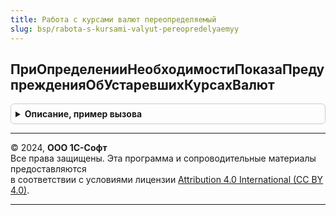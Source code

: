 ```yaml
---
title: Работа с курсами валют переопределяемый
slug: bsp/rabota-s-kursami-valyut-pereopredelyaemyy
---
```



## ПриОпределенииНеобходимостиПоказаПредупрежденияОбУстаревшихКурсахВалют
<details style="margin: 1em 0; padding: 0.5em; border: 1px solid #ccc; border-radius: 6px;">

<summary style="font-weight: bold; cursor: pointer;">Описание, пример вызова</summary>

```bsl

// Включает/отключает показ предупреждений о необходимости обновления курсов валют.
//
// Параметры:
//  ПоказыватьПредупреждение - Булево - при установке значения Ложь предупреждения показываться не будут.
//
Процедура ПриОпределенииНеобходимостиПоказаПредупрежденияОбУстаревшихКурсахВалют(ПоказыватьПредупреждение) Экспорт
```

Пример вызова
```bsl
РаботаСКурсамиВалютПереопределяемый.ПриОпределенииНеобходимостиПоказаПредупрежденияОбУстаревшихКурсахВалют(ПоказыватьПредупреждение) 
```
</details>

---

© 2024, **ООО 1С-Софт**  
Все права защищены. Эта программа и сопроводительные материалы предоставляются  
в соответствии с условиями лицензии [Attribution 4.0 International (CC BY 4.0)](https://creativecommons.org/licenses/by/4.0/legalcode).

---
